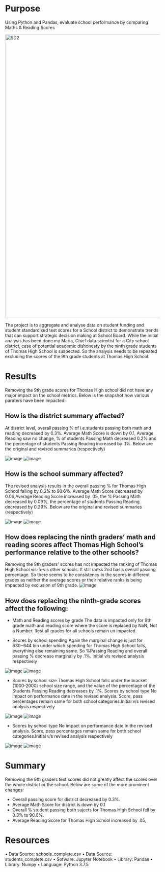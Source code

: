# Purpose
Using Python and Pandas, evaluate school performance by comparing Maths & Reading Scores

<img width="920" alt="SD2" src="https://user-images.githubusercontent.com/98617082/185482206-f93c0efa-df56-4542-a154-5fce3c4ef712.png">


The project is to aggregate and analyse data on student funding and student standardised test scores for a School district to demonstrate trends that can support strategic decision making at School Board. 
While the initial analysis has been done my Maria, Chief data scientist for a City school district, case of potential academic dishonesty by the ninth grade students of Thomas High School is suspected. So the analysis needs to be repeated excluding the scores of the 9th grade students at Thomas High School.

# Results
Removing the 9th grade scores for Thomas High school did not have any major impact on the school metrics. Below is the snapshot how various paraters have been impacted:
## How is the district summary affected?
At district level, overall passing % of i.e.students passing both math and reading decreased by 0.3%. Average Math Score is down by 0.1, Average Reading saw no change, % of students Passing Math decreased 0.2% and the percentage of students Passing Reading increased by .1%. Below are the original and revised summaries (respectively)

![image](https://user-images.githubusercontent.com/98617082/160246790-cdcc801e-2639-43ba-a3bc-c5d46b0bd232.png)
![image](https://user-images.githubusercontent.com/98617082/160245299-f8fa4a12-45b1-4649-be8f-cc59bacbe964.png)
 
## How is the school summary affected?
The revised analysis results in the overall passing % for Thomas High School falling by 0.3% to 90.6%. Average Math Score decreased by 0.06,Average Reading Score increased by .05, the % Passing Math decreased by 0.09%, the percentage of students Passing Reading decreased by 0.29%. Below are the original and revised summaries (respectively)

![image](https://user-images.githubusercontent.com/98617082/160245886-3cb56854-00f9-458c-b9a5-32ed8a6b1038.png)
![image](https://user-images.githubusercontent.com/98617082/160245889-1d557f9b-e684-49d3-88cf-4d20a5487d82.png)


## How does replacing the ninth graders’ math and reading scores affect Thomas High School’s performance relative to the other schools?
Removing the 9th graders' scores has not impacted the ranking of Thomas High School vis-à-vis other schools. It still ranks 2nd basis overall passing percentage. So there seems to be consistency in the scores in different grades as neither the average scores or their relative ranks is being impacted by exclusion of 9th grade.
![image](https://user-images.githubusercontent.com/98617082/160246029-adcd85f1-f54a-4342-a134-239b9a1cad45.png)

## How does replacing the ninth-grade scores affect the following:
* Math and Reading scores by grade
The data is impacted only for 9th grade math and reading score where the score is replaced by NaN, Not a Number. Rest all grades for all schools remain un impacted.

* Scores by school spending
Again the marginal change is just for $630-$644 bin under which spending for Thomas High School falls, everything else remaining same. So %Passing Reading and overall passing % decrease marginally by .1%. Initial v/s revised analysis respectively

![image](https://user-images.githubusercontent.com/98617082/160246718-58eeb805-8419-4aff-9544-e2f4cfc342b6.png)
![image](https://user-images.githubusercontent.com/98617082/160246357-6bd0fb2e-7f48-48fa-8941-c15697d8936d.png)

* Scores by school size
Thomas High School falls under the bracket (1000-2000) school size range, and the value of the percentage of the Students Passing Reading decreases by .1%. 
Scores by school type
No impact on performance date in the revised analysis. Score, pass percentages remain same for both school categories.Initial v/s revised analysis respectively


![image](https://user-images.githubusercontent.com/98617082/160246585-74fe06bd-2414-4469-9b4a-c30dbdda6e05.png)
![image](https://user-images.githubusercontent.com/98617082/160246591-ff2b046c-67ee-4c2f-a540-e5c5ba03528f.png)

* Scores by school type
No impact on performance date in the revised analysis. Score, pass percentages remain same for both school categories.Initial v/s revised analysis respectively

![image](https://user-images.githubusercontent.com/98617082/160246550-6df64c06-39a6-497a-8d06-2fd2bc9aee41.png)
![image](https://user-images.githubusercontent.com/98617082/160246573-f45139f2-ae2f-4f18-a0ab-7ff9890f5351.png)

# Summary
Removing the 9th graders test scores did not greatly affect the scores over the whole district or the school. Below are some of the more prominent changes:

* Overall passing score for district decreased by 0.3%.
* Average Math Score for district is down by 0.1
* Overall % student passing both sujects for Thomas High School fell by 0.3% to 90.6%. 
* Average Reading Score for Thomas High School increased by .05,



# Resources
•	Data Source: schools_complete.csv
•	Data Source: students_complete.csv
•	Sofware: Jupyter Notebook 
•	Library: Pandas
•	Library: Numpy
•	Language: Python 3.7.5

